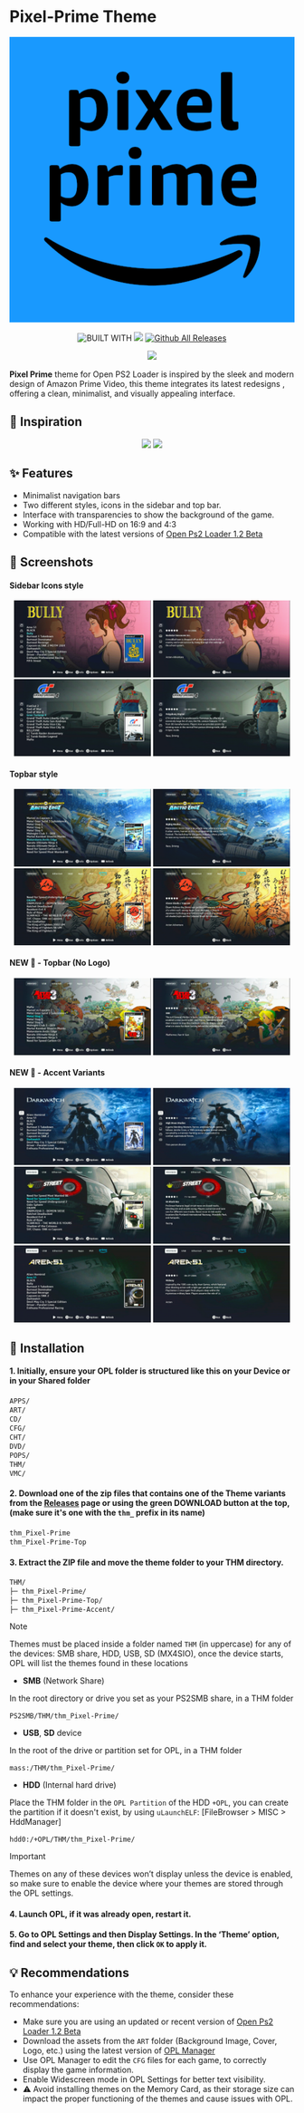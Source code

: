 # Pixel-Prime Theme

<p align="center">
  <img src="https://github.com/PixeliGer/OPL-Theme-Pixel-Prime/blob/main/assets/logo.png">
</p>

<div align = center>
  
  ![BUILT WITH](https://img.shields.io/badge/BUILT%20WITH-%E2%9D%A4-cd6133?labelColor=ff793f&style=for-the-badge&logoColor=f0f0f0)
  [![][made-with]][gimp]
  [![Github All Releases](https://img.shields.io/github/downloads/PixeliGer/OPL-Theme-Pixel-Prime/total?style=for-the-badge)]()
  
  [gimp]: https://www.gimp.org/
  [made-with]: https://img.shields.io/badge/gimp-5C5543?style=for-the-badge&logo=gimp&logoColor=white&logoSize=auto&label=Made%20With
  
  
  [![][download-pixel-prime]][pixel-prime]
  
  [pixel-prime]: https://github.com/PixeliGer/OPL-Theme-Pixel-Prime/releases/latest
  [download-pixel-prime]: https://img.shields.io/badge/Download%20🡇-35BF5C?style=for-the-badge
  
</div>

**Pixel Prime** theme for Open PS2 Loader is inspired by the sleek and modern design of Amazon Prime Video, this theme integrates its latest redesigns , offering a clean, minimalist, and visually appealing interface.


## 🌱 Inspiration

<p align="middle">
  <img width="48%" src="https://tvline.com/wp-content/uploads/2022/07/new-prime-video-ui-1.jpg">
  <img width="48%" src="https://m.media-amazon.com/images/I/B1HVIxbegjL.png">
</p>

## ✨ Features

* Minimalist navigation bars
* Two different styles, icons in the sidebar and top bar.
* Interface with transparencies to show the background of the game.
* Working with HD/Full-HD on 16:9 and 4:3
* Compatible with the latest versions of [Open Ps2 Loader 1.2 Beta](https://github.com/ps2homebrew/Open-PS2-Loader/releases)

## 📸 Screenshots

#### Sidebar Icons style

<p align="middle">
  <img width="48%" src="https://github.com/PixeliGer/OPL-Theme-Pixel-Prime/blob/main/assets/screenshots/screenshot1.png">
  <img width="48%" src="https://github.com/PixeliGer/OPL-Theme-Pixel-Prime/blob/main/assets/screenshots/screenshot2.png">
  <img width="48%" src="https://github.com/PixeliGer/OPL-Theme-Pixel-Prime/blob/main/assets/screenshots/screenshot3.png">
  <img width="48%" src="https://github.com/PixeliGer/OPL-Theme-Pixel-Prime/blob/main/assets/screenshots/screenshot4.png">
</p>

#### Topbar style

<p align="middle">
  <img width="48%" src="https://github.com/PixeliGer/OPL-Theme-Pixel-Prime/blob/main/assets/screenshots/screenshot5.png">
  <img width="48%" src="https://github.com/PixeliGer/OPL-Theme-Pixel-Prime/blob/main/assets/screenshots/screenshot6.png">
  <img width="48%" src="https://github.com/PixeliGer/OPL-Theme-Pixel-Prime/blob/main/assets/screenshots/screenshot7.png">
  <img width="48%" src="https://github.com/PixeliGer/OPL-Theme-Pixel-Prime/blob/main/assets/screenshots/screenshot8.png">
</p>

#### NEW 🪩 - Topbar (No Logo)
<p align="middle">
  <img width="48%" src="https://github.com/PixeliGer/OPL-Theme-Pixel-Prime/blob/main/assets/screenshots/screenshot9.png">
  <img width="48%" src="https://github.com/PixeliGer/OPL-Theme-Pixel-Prime/blob/main/assets/screenshots/screenshot10.png">
</p>

#### NEW 🪩 - **Accent** Variants
<p align="middle">
  <img width="48%" src="https://github.com/PixeliGer/OPL-Theme-Pixel-Prime/blob/main/assets/screenshots/screenshot11.png">
  <img width="48%" src="https://github.com/PixeliGer/OPL-Theme-Pixel-Prime/blob/main/assets/screenshots/screenshot12.png">
  
  <img width="48%" src="https://github.com/PixeliGer/OPL-Theme-Pixel-Prime/blob/main/assets/screenshots/screenshot13.png">
  <img width="48%" src="https://github.com/PixeliGer/OPL-Theme-Pixel-Prime/blob/main/assets/screenshots/screenshot14.png">
  
  <img width="48%" src="https://github.com/PixeliGer/OPL-Theme-Pixel-Prime/blob/main/assets/screenshots/screenshot15.png">
  <img width="48%" src="https://github.com/PixeliGer/OPL-Theme-Pixel-Prime/blob/main/assets/screenshots/screenshot16.png">
</p>


## 💾 Installation

#### 1. Initially, ensure your OPL folder is structured like this on your Device or in your Shared folder
```
APPS/
ART/
CD/
CFG/
CHT/
DVD/
POPS/
THM/
VMC/
```

#### 2. Download one of the zip files that contains one of the Theme variants from the [Releases](https://github.com/PixeliGer/OPL-Theme-Pixel-Prime/releases/latest) page or using the green DOWNLOAD button at the top, (make sure it's one with the `thm_` prefix in its name)
```
thm_Pixel-Prime
thm_Pixel-Prime-Top
```

#### 3. Extract the ZIP file and move the theme folder to your THM directory.
```
THM/
├─ thm_Pixel-Prime/
├─ thm_Pixel-Prime-Top/
├─ thm_Pixel-Prime-Accent/
```

> [!NOTE]  
> Themes must be placed inside a folder named `THM` (in uppercase) for any of the devices: SMB share, HDD, USB, SD (MX4SIO), once the device starts, OPL will list the themes found in these locations

* **SMB** (Network Share)

In the root directory or drive you set as your PS2SMB share, in a THM folder

```
PS2SMB/THM/thm_Pixel-Prime/
```

* **USB**, **SD** device

In the root of the drive or partition set for OPL, in a THM folder

```
mass:/THM/thm_Pixel-Prime/
```

* **HDD** (Internal hard drive)

Place the THM folder in the `OPL Partition` of the HDD `+OPL`, you can create the partition if it doesn't exist, by using `uLaunchELF`: [FileBrowser > MISC > HddManager]

```
hdd0:/+OPL/THM/thm_Pixel-Prime/
```

> [!IMPORTANT]  
> Themes on any of these devices won’t display unless the device is enabled, so make sure to enable the device where your themes are stored through the OPL settings.


#### 4. Launch OPL, if it was already open, restart it.
#### 5. Go to OPL Settings and then Display Settings. In the ‘Theme’ option, find and select your theme, then click `OK` to apply it.


## 💡 Recommendations

To enhance your experience with the theme, consider these recommendations:

* Make sure you are using an updated or recent version of [Open Ps2 Loader 1.2 Beta](https://github.com/ps2homebrew/Open-PS2-Loader/releases)
* Download the assets from the `ART` folder (Background Image, Cover, Logo, etc.) using the latest version of [OPL Manager](https://oplmanager.com/site/)
* Use OPL Manager to edit the `CFG` files for each game, to correctly display the game information.
* Enable Widescreen mode in OPL Settings for better text visibility.
* ⚠️ Avoid installing themes on the Memory Card, as their storage size can impact the proper functioning of the themes and cause issues with OPL.


